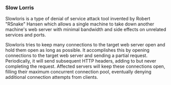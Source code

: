 ### Slow Lorris

Slowloris is a type of denial of service attack tool invented by Robert "RSnake" Hansen which allows a single machine to take down another machine's web server 
with minimal bandwidth and side effects on unrelated services and ports.

Slowloris tries to keep many connections to the target web server open and hold them open as long as possible. 
It accomplishes this by opening connections to the target web server and sending a partial request. 
Periodically, it will send subsequent HTTP headers, adding to but never completing the request. 
Affected servers will keep these connections open, filling their maximum concurrent connection pool, eventually denying additional connection attempts from clients.

